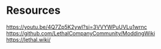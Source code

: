 # Resources

https://youtu.be/4Q7Zp5K2ywI?si=3VVYWPuUVLu1wrnc
https://github.com/LethalCompanyCommunity/ModdingWiki
https://lethal.wiki/
